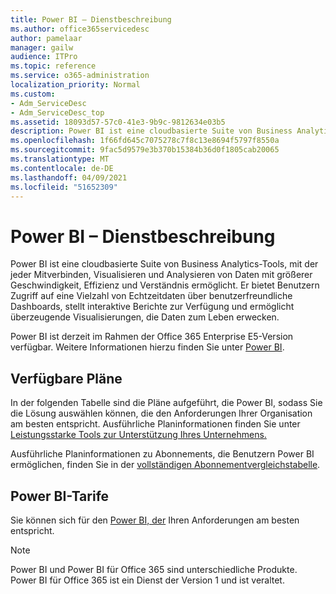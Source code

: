```yaml
---
title: Power BI – Dienstbeschreibung
ms.author: office365servicedesc
author: pamelaar
manager: gailw
audience: ITPro
ms.topic: reference
ms.service: o365-administration
localization_priority: Normal
ms.custom:
- Adm_ServiceDesc
- Adm_ServiceDesc_top
ms.assetid: 18093d57-57c0-41e3-9b9c-9812634e03b5
description: Power BI ist eine cloudbasierte Suite von Business Analytics-Tools, mit der jeder Mitverbinden, Visualisieren und Analysieren von Daten mit größerer Geschwindigkeit, Effizienz und Verständnis ermöglicht. Er bietet Benutzern Zugriff auf eine Vielzahl von Echtzeitdaten über benutzerfreundliche Dashboards, stellt interaktive Berichte zur Verfügung und ermöglicht überzeugende Visualisierungen, die Daten zum Leben erwecken.
ms.openlocfilehash: 1f66fd645c7075278c7f8c13e8694f5797f8550a
ms.sourcegitcommit: 9fac5d9579e3b370b15384b36d0f1805cab20065
ms.translationtype: MT
ms.contentlocale: de-DE
ms.lasthandoff: 04/09/2021
ms.locfileid: "51652309"
---
```

# <a name="power-bi-service-description"></a>Power BI – Dienstbeschreibung

Power BI ist eine cloudbasierte Suite von Business Analytics-Tools, mit der jeder Mitverbinden, Visualisieren und Analysieren von Daten mit größerer Geschwindigkeit, Effizienz und Verständnis ermöglicht. Er bietet Benutzern Zugriff auf eine Vielzahl von Echtzeitdaten über benutzerfreundliche Dashboards, stellt interaktive Berichte zur Verfügung und ermöglicht überzeugende Visualisierungen, die Daten zum Leben erwecken.

Power BI ist derzeit im Rahmen der Office 365 Enterprise E5-Version verfügbar. Weitere Informationen hierzu finden Sie unter [Power BI](https://powerbi.microsoft.com/).

## <a name="available-plans"></a>Verfügbare Pläne

In der folgenden Tabelle sind die Pläne aufgeführt, die Power BI, sodass Sie die Lösung auswählen können, die den Anforderungen Ihrer Organisation am besten entspricht. Ausführliche Planinformationen finden Sie unter [Leistungsstarke Tools zur Unterstützung Ihres Unternehmens.](https://www.microsoft.com/microsoft-365/enterprise/compare-office-365-plans)

Ausführliche Planinformationen zu Abonnements, die Benutzern Power BI ermöglichen, finden Sie in der [vollständigen Abonnementvergleichstabelle](https://go.microsoft.com/fwlink/?linkid=2139145).
 
## <a name="power-bi-plans"></a>Power BI-Tarife

Sie können sich für den [Power BI, der](https://go.microsoft.com/fwlink/?LinkID=786854) Ihren Anforderungen am besten entspricht. 
  
> [!NOTE]
> Power BI und Power BI für Office 365 sind unterschiedliche Produkte. Power BI für Office 365 ist ein Dienst der Version 1 und ist veraltet. 
  